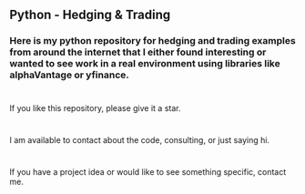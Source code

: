 ## Python - Hedging & Trading

### Here is my python repository for hedging and trading examples from around the internet that I either found interesting or wanted to see work in a real environment using libraries like alphaVantage or yfinance. 
#
If you like this repository, please give it a star. 
#
I am available to contact about the code, consulting, or just saying hi.
#
If you have a project idea or would like to see something specific, contact me. 
#
